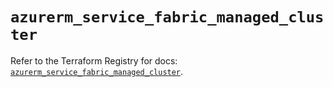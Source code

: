 # `azurerm_service_fabric_managed_cluster`

Refer to the Terraform Registry for docs: [`azurerm_service_fabric_managed_cluster`](https://registry.terraform.io/providers/hashicorp/azurerm/3.101.0/docs/resources/service_fabric_managed_cluster).
